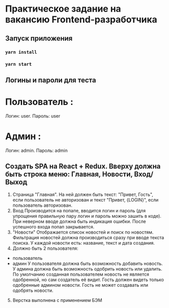 # Практическое задание на вакансию Frontend-разработчика

## Запуск приложения
### `yarn install`
### `yarn start`

## Логины и пароли для теста
# Пользователь : 
Логин: user. Пароль: user

# Админ : 
Логин: admin. Пароль: admin

## Создать SPA на React + Redux. Вверху должна быть строка меню: Главная, Новости, Вход/Выход

1) Страница "Главная".
На ней должен быть текст: "Привет, Гость", если пользователь не авторизован и текст "Привет, {LOGIN}", если пользователь авторизован.
2) Вход
Производится на попапе, вводится логин и пароль (для упрощения правильную пару логин и пароль можно зашить в коде). При неверном вводе должна быть индикация ошибки.
После успешного входа попап закрывается.
3) "Новости"
Отображается список новостей и поиск по новостям. Фильтрация новостей должна производиться сразу при вводе текста поиска. У каждой новости есть: название, текст и дата создания.
4) Должно быть 2 пользователя:
- пользователь
- админ
У пользователя должна быть возможность добавить новость. У админа должна быть возможность одобрить новость или удалить. По умолчанию созданная пользователем новость не является одобренной, но сам создатель её видит.
Гость должен видеть только одобренные админом новости. Гость не может создавать или одобрять новости.
5) Верстка выполнена с применением БЭМ
